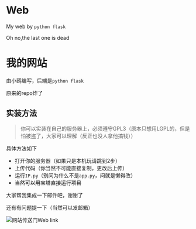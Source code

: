 # Web

My web by `python flask`

Oh no,the last one is dead

# 我的网站

由小鹀编写，后端是`python flask`

原来的repo炸了

## 实装方法
> 你可以实装在自己的服务器上，必须遵守GPL3（原本只想用LGPL的，但是怕被盗了，大家可以理解（反正也没人拿他搞钱））

具体方法如下
- 打开你的服务器（如果只是本机玩请跳到2步）
- 上传代码（你当然不可能直接复制，更改后上传）
- 运行`IP.py`（别问为什么不是`app.py`，问就是懒得改）
- ~~当然可以用宝塔直接运行项目~~

大家帮我集成一下邮件吧，谢谢了

还有有问题提一下（当然可以发邮箱）

![网站传送门Web link](http://116.62.60.158/)
